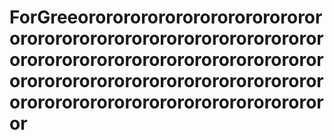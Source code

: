 # ForGreeororororororororororororororororororororororororororororororororororororororororororororororororororororororororororororororororororororororororororororororororororororororor